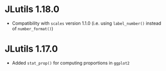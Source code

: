 # JLutils 1.18.0

* Compatibility with `scales` version 1.1.0 (i.e. using `label_number()` instead of `number_format()`)


# JLutils 1.17.0

* Added `stat_prop()`  for computing proportions in `ggplot2`
